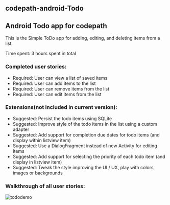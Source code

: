## codepath-android-Todo

## Android Todo app for codepath

This is the Simple ToDo app for adding, editing, and deleting items from a list.

Time spent: 3 hours spent in total

### Completed user stories:

-  Required: User can view a list of saved items
-  Required: User can add items to the list
-  Required: User can remove items from the list
-  Required: User can edit items from the list


### Extensions(not included in current version):

-  Suggested: Persist the todo items using SQLite
-  Suggested: Improve style of the todo items in the list using a custom adapter
-  Suggested: Add support for completion due dates for todo items (and display within listview item)
-  Suggested: Use a DialogFragment instead of new Activity for editing items
-  Suggested: Add support for selecting the priority of each todo item (and display in listview item)
-  Suggested: Tweak the style improving the UI / UX, play with colors, images or backgrounds

### Walkthrough of all user stories:
![tododemo](https://cloud.githubusercontent.com/assets/5497374/16211750/59455c66-36f8-11e6-8f78-e84fe4e02ddb.gif)
